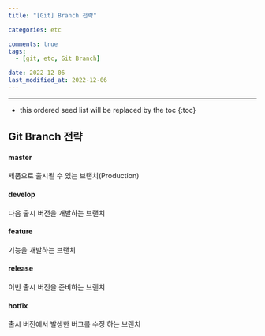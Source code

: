 ```yaml
---
title: "[Git] Branch 전략"

categories: etc

comments: true
tags:
  - [git, etc, Git Branch]

date: 2022-12-06
last_modified_at: 2022-12-06
---
```


---

<!-- prettier-ignore -->
* this ordered seed list will be replaced by the toc 
{:toc}

## Git Branch 전략

#### master

제품으로 출시될 수 있는 브랜치(Production)

#### develop

다음 출시 버전을 개발하는 브랜치

#### feature

기능을 개발하는 브랜치

#### release

이번 출시 버전을 준비하는 브랜치

#### hotfix

출시 버전에서 발생한 버그를 수정 하는 브랜치
